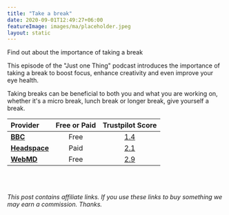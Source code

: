 ```yaml
---
title: "Take a break"
date: 2020-09-01T12:49:27+06:00
featureImage: images/ma/placeholder.jpeg
layout: static
---
```


Find out about the importance of taking a break

This episode of the "Just one Thing" podcast introduces the importance of taking a break to boost focus, enhance creativity and even improve your eye health.

Taking breaks can be beneficial to both you and what you are working on, whether it's a micro break, lunch break or longer break, give yourself a break.

| Provider      | Free or Paid  |  Trustpilot Score  |
| :-----------          | :--------------:      |  :--------------:         |
| [**BBC**](https://www.bbc.co.uk/programmes/m0018p32) | Free | [1.4](https://uk.trustpilot.com/review/www.bbc.co.uk) | 
| [**Headspace**](https://www.headspace.com/meditation/5-minute-meditation) | Paid | [2.1](https://uk.trustpilot.com/review/headspace.com) | 
| [**WebMD**](https://www.webmd.com/fitness-exercise/video/office-exercises-in-5-minutes) | Free | [2.9](https://uk.trustpilot.com/review/www.webmd.com) | 
  

<br/><br/>

*This post contains affiliate links. If you use these links to buy something we may
earn a commission. Thanks.*






